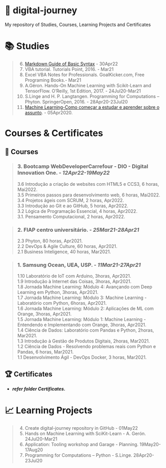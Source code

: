 # :rocket: digital-journey  

My repository of Studies, Courses, Learning Projects  and Certificates

# :books: Studies  
>
> 6. [Markdown Guide of Basic Syntax](https://www.markdownguide.org/basic-syntax/) - 30Apr22  
> 5. VBA tutorial. Tutorials Point, 2016. - Mar21  
> 4. Excel VBA Notes for Professionals. GoalKicker.com, Free Programing Books.- Mar21  
> 3. A.Géron. Hands-On Machine Learning with Scikit-Learn and TensorFlow. O’Reilly, 1st Edition, 2017. - 24Jul20-Mar21  
> 2. S.Linge and H. P. Langtangen. Programming for Computations – Phyton. SpringerOpen, 2016. - 28Apr20-23Jul20  
> 1. [Machine Learning-Como começar a estudar e aprender sobre o assunto](https://www.youtube.com/watch?v=9aCUXJXPHGw). - 05Apr2020.    
	
# Courses & Certificates  
		
## :school: Courses  

> ### **3. Bootcamp WebDeveloperCarrefour - DIO - Digital Innovation One.** ***- 12Apr22-19May22***  	
>
> 3.6 Introdução a criação de websites com HTML5 e CCS3, 6 horas, Mai2022.  
> 3.5 Primeiros passos para desenvolvimento web, 6 horas, Mai2022.  
> 3.4 Projetos ágeis com SCRUM, 2 horas, Apr2022.  
> 3.3 Introdução ao Git e ao GitHub, 5 horas, Apr2022.  
> 3.2 Lógica de Programação Essencial, 4 horas, Apr2022.  
> 3.1. Pensamento Computacional, 2 horas, Apr2022.  

> ### **2. FIAP centro universitário.** ***- 25Mar21-28Apr21***	
>
> 2.3 Phyton, 80 horas, Apr2021.  
> 2.2 DevOps & Agile Culture, 60 horas, Apr2021.  
> 2.1 Business Inteligence, 40 horas, Mar2021.  

> ### **1. Samsung Ocean, UEA, USP.** ***- 11Mar21-27Apr21***	
>
> 1.10 Laboratório de IoT com Arduino, 3horas, Apr2021.  
> 1.9 Introdução à Internet das Coisas, 3horas, Apr2021.  
> 1.8 Jornada Machine Learning: Módulo 4: Avançando com Deep Learning em Python, 3horas, Apr2021.  
> 1.7 Jornada Machine Learning: Módulo 3: Machine Learning - Laboratório com Python, 6horas, Apr2021.  
> 1.6 Jornada Machine Learning: Módulo 2: Aplicações de ML com Orange, 3horas, Apr2021.  
> 1.5 Jornada Machine Learning: Módulo 1: Machine Learning - Entendendo e Implementando com Orange, 3horas, Apr2021.  
> 1.4 Ciência de Dados: Laboratório com Pandas e Python, 2horas, Mar2021.  
> 1.3 Introdução à Gestão de Produtos Digitais, 2horas, Mar2021.  
> 1.2 Ciência de Dados - Resolvendo problemas reais com Python e Pandas, 6 horas, Mar2021.  
> 1.1 Desenvolvimento Ágil - DevOps Docker, 3 horas, Mar2021.  
	
## :trophy: Certificates  

- ***refer folder Certificates.***
		
#  :chart_with_upwards_trend: Learning Projects  
>
> 4. Create digital-journey repository in GitHub - 01May22  
> 3. Hands on Machine Learning with SciKit-Learn - A. Gerón. 24Jul20-Mar21  
> 2. Application: Tooling workshop and Garage - Planning. 19May20-17Aug20  
> 1. Programming for Computations – Python - S.Linge. 28Apr20-23Jul20  


